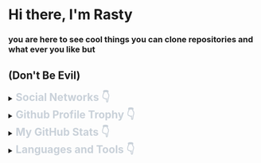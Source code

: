 ﻿# Hi there, I'm Rasty

### you are here to see cool things you can clone repositories and what ever you like but

## (Don't Be Evil)

<details>
    <summary><h2 style="display:inline;color:#C9D1D9;font-weight:bold">Social Networks 👇</h2></summary>
    <ol>
        <li><a href="https://www.facebook.com/rastyit">Facebook</a></li>
        <li><a href="https://www.instagram.com/rastyit">Instagram</a></li>
        <li><a href="https://story.snapchat.com/@rastyit">Snapchat</a></li>
        <li><a href="https://www.youtube.com/channel/UCcjLtOdTinR5q1RzYYnKdJw">YouTube</a></li>
    </ol>
</details>

<details>
    <summary><h2 style="display:inline;color:#C9D1D9;font-weight:bold">Github Profile Trophy 👇</h2></summary>
    <img src="https://github-profile-trophy.vercel.app/?username=rastyit97&theme=darkhub&no-frame=true">
</details>

<details>
    <summary><h2 style="display:inline;color:#C9D1D9;font-weight:bold">My GitHub Stats 👇</h2></summary>
    <img src="https://github-readme-stats.vercel.app/api?username=RastyIT97&show_icons=true&theme=radical&count_private=true&include_all_commits=true">
    <br>
    <img src="https://github-readme-streak-stats.herokuapp.com/?user=RastyIT97&theme=radical&hide_border=false&count_private=true">
    <br>
    <img src="https://github-readme-stats.vercel.app/api/top-langs/?username=RastyIT97&theme=radical&hide_border=false&layout=compact">

</details>

<details>

<summary><h2 style="display:inline;color:#C9D1D9;font-weight:bold">Languages and Tools 👇</h2></summary>
    <img alt="android" width="50px" src="./icons/android-original.svg" style="margin:9px 4px 3px 5px;background-color: #ffffff;border-radius:15px" />
    <img alt="apache" width="50px" src="./icons/apache-original.svg" style="margin:9px 4px 3px 5px;background-color: #ffffff;border-radius:3px" />
    <img alt="apple" width="50px" src="./icons/apple-original.svg" style="margin:9px 4px 3px 5px;background-color: #ffffff;border-radius:3px" />
    <img alt="appwrite" width="50px" src="./icons/appwrite-original.svg" style="margin:9px 4px 3px 5px;background-color: #ffffff;border-radius:3px" />
    <img alt="arduino" width="50px" src="./icons/arduino-original.svg" style="margin:9px 4px 3px 5px;background-color: #ffffff;border-radius:3px" />
    <img alt="bootstrap" width="50px" src="./icons/bootstrap-original.svg" style="margin:9px 4px 3px 5px;background-color: #ffffff;border-radius:3px" />
    <img alt="chrome" width="50px" src="./icons/chrome-original.svg" style="margin:9px 4px 3px 5px;background-color: #ffffff;border-radius:3px" />
    <img alt="codepen" width="50px" src="./icons/codepen-plain.svg" style="margin:9px 4px 3px 5px;background-color: #ffffff;border-radius:3px" />
    <img alt="composer" width="50px" src="./icons/composer-original.svg" style="margin:9px 4px 3px 5px;background-color: #ffffff;border-radius:3px" />
    <img alt="cplusplus" width="50px" src="./icons/cplusplus-original.svg" style="margin:9px 4px 3px 5px;background-color: #ffffff;border-radius:3px" />
    <img alt="csharp" width="50px" src="./icons/csharp-original.svg" style="margin:9px 4px 3px 5px;background-color: #ffffff;border-radius:3px" />
    <img alt="css3" width="50px" src="./icons/css3-original.svg" style="margin:9px 4px 3px 5px;background-color: #ffffff;border-radius:3px" />
    <img alt="dart" width="50px" src="./icons/dart-original.svg" style="margin:9px 4px 3px 5px;background-color: #ffffff;border-radius:3px" />
    <img alt="devicon" width="50px" src="./icons/devicon-original.svg" style="margin:9px 4px 3px 5px;background-color: #ffffff;border-radius:3px" />
    <img alt="electron" width="50px" src="./icons/electron-original.svg" style="margin:9px 4px 3px 5px;background-color: #ffffff;border-radius:3px" />
    <img alt="facebook" width="50px" src="./icons/facebook-original.svg" style="margin:9px 4px 3px 5px;background-color: #ffffff;border-radius:3px" />
    <img alt="figma" width="50px" src="./icons/figma-original.svg" style="margin:9px 4px 3px 5px;background-color: #ffffff;border-radius:3px" />
    <img alt="filezilla" width="50px" src="./icons/filezilla-plain.svg" style="margin:9px 4px 3px 5px;background-color: #ffffff;border-radius:3px" />
    <img alt="firebase" width="50px" src="./icons/firebase-plain.svg" style="margin:9px 4px 3px 5px;background-color: #ffffff;border-radius:3px" />
    <img alt="firefox" width="50px" src="./icons/firefox-original.svg" style="margin:9px 4px 3px 5px;background-color: #ffffff;border-radius:3px" />
    <img alt="flutter" width="50px" src="./icons/flutter-original.svg" style="margin:9px 4px 3px 5px;background-color: #ffffff;border-radius:3px" />
    <img alt="git" width="50px" src="./icons/git-original.svg" style="margin:9px 4px 3px 5px;background-color: #ffffff;border-radius:3px" />
    <img alt="github" width="50px" src="./icons/github-original.svg" style="margin:9px 4px 3px 5px;background-color: #ffffff;border-radius:3px" />
    <img alt="google" width="50px" src="./icons/google-original.svg" style="margin:9px 4px 3px 5px;background-color: #ffffff;border-radius:3px" />
    <img alt="googlecloud" width="50px" src="./icons/googlecloud-original.svg" style="margin:9px 4px 3px 5px;background-color: #ffffff;border-radius:3px" />
    <img alt="gradle" width="50px" src="./icons/gradle-plain.svg" style="margin:9px 4px 3px 5px;background-color: #ffffff;border-radius:3px" />
    <img alt="html5" width="50px" src="./icons/html5-original.svg" style="margin:9px 4px 3px 5px;background-color: #ffffff;border-radius:3px" />
    <img alt="ionic" width="50px" src="./icons/ionic-original.svg" style="margin:9px 4px 3px 5px;background-color: #ffffff;border-radius:3px" />
    <img alt="java" width="50px" src="./icons/java-original-wordmark.svg" style="margin:9px 4px 3px 5px;background-color: #ffffff;border-radius:3px" />
    <img alt="javascript" width="50px" src="./icons/javascript-original.svg" style="margin:9px 4px 3px 5px;background-color: #ffffff;border-radius:3px" />
    <img alt="jquery" width="50px" src="./icons/jquery-original-wordmark.svg" style="margin:9px 4px 3px 5px;background-color: #ffffff;border-radius:3px" />
    <img alt="kotlin" width="50px" src="./icons/kotlin-original.svg" style="margin:9px 4px 3px 5px;background-color: #ffffff;border-radius:3px" />
    <img alt="laravel" width="50px" src="./icons/laravel-plain-wordmark.svg" style="margin:9px 4px 3px 5px;background-color: #ffffff;border-radius:3px" />
    <img alt="linkedin" width="50px" src="./icons/linkedin-original.svg" style="margin:9px 4px 3px 5px;background-color: #ffffff;border-radius:3px" />
    <img alt="markdown" width="50px" src="./icons/markdown-original.svg" style="margin:9px 4px 3px 5px;background-color: #ffffff;border-radius:3px" />
    <img alt="microsoftsqlserver" width="50px" src="./icons/microsoftsqlserver-plain-wordmark.svg" style="margin:9px 4px 3px 5px;background-color: #ffffff;border-radius:3px" />
    <img alt="nodejs" width="50px" src="./icons/nodejs-original.svg" style="margin:9px 4px 3px 5px;background-color: #ffffff;border-radius:3px" />
    <img alt="npm" width="50px" src="./icons/npm-original-wordmark.svg" style="margin:9px 4px 3px 5px;background-color: #ffffff;border-radius:3px" />
    <img alt="php" width="50px" src="./icons/php-plain.svg" style="margin:9px 4px 3px 5px;background-color: #ffffff;border-radius:3px" />
    <img alt="phpstorm" width="50px" src="./icons/phpstorm-original.svg" style="margin:9px 4px 3px 5px;background-color: #ffffff;border-radius:3px" />
    <img alt="sass" width="50px" src="./icons/sass-original.svg" style="margin:9px 4px 3px 5px;background-color: #ffffff;border-radius:3px" />
    <img alt="slack" width="50px" src="./icons/slack-original.svg" style="margin:9px 4px 3px 5px;background-color: #ffffff;border-radius:3px" />
    <img alt="spss" width="50px" src="./icons/spss-original.svg" style="margin:9px 4px 3px 5px;background-color: #ffffff;border-radius:3px" />
    <img alt="ssh" width="50px" src="./icons/ssh-original-wordmark.svg" style="margin:9px 4px 3px 5px;background-color: #ffffff;border-radius:3px" />
    <img alt="tailwindcss" width="50px" src="./icons/tailwindcss-plain.svg" style="margin:9px 4px 3px 5px;background-color: #ffffff;border-radius:3px" />
    <img alt="trello" width="50px" src="./icons/trello-plain.svg" style="margin:9px 4px 3px 5px;background-color: #ffffff;border-radius:3px" />
    <img alt="twitter" width="50px" src="./icons/twitter-original.svg" style="margin:9px 4px 3px 5px;background-color: #ffffff;border-radius:3px" />
    <img alt="visualstudio" width="50px" src="./icons/visualstudio-plain.svg" style="margin:9px 4px 3px 5px;background-color: #ffffff;border-radius:3px" />
    <img alt="vscode" width="50px" src="./icons/vscode-original.svg" style="margin:9px 4px 3px 5px;background-color: #ffffff;border-radius:3px" />
    <img alt="vuejs" width="50px" src="./icons/vuejs-original-wordmark.svg" style="margin:9px 4px 3px 5px;background-color: #ffffff;border-radius:3px" />
    <img alt="yarn" width="50px" src="./icons/yarn-original.svg" style="margin:9px 4px 3px 5px;background-color: #ffffff;border-radius:3px" />
</details>
